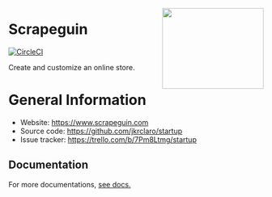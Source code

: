 <a href='https://github.com/jkrclaro/scrapeguin'><img src='https://github.com/jkrclaro/scrapeguin/blob/master/src/scrapeguin/static/img/logo.png' align='right' width='200' height='160' /></a>

# Scrapeguin
[![CircleCI](https://circleci.com/gh/jkrclaro/scrapeguin/tree/master.svg?style=svg&circle-token=6e39dbce5406cefdb75a5cd1e6eec03c225c055d)](https://circleci.com/gh/jkrclaro/scrapeguin/tree/master)

Create and customize an online store.

# General Information
- Website: https://www.scrapeguin.com
- Source code: https://github.com/jkrclaro/startup
- Issue tracker: https://trello.com/b/7Pm8Ltmg/startup

## Documentation

For more documentations, [see docs.](https://github.com/jkrclaro/scrapeguin/tree/master/docs)